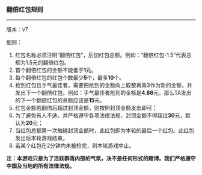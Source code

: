 ### 翻倍红包规则
------------------------------
版本：v7

细则：

1. 红包名称必须注明“翻倍红包”，后加红包总额。例如：“翻倍红包-1.5”代表总额为1.5元的翻倍红包。
2. 首个翻倍红包的金额不能低于**1**元。
3. 每个翻倍红包的红包个数最少**5**个，最多**10**个。
4. 抢到红包且手气最佳者，需要把抢到的金额向上取整再乘3作为新的金额，并发出下一个翻倍红包。例如：手气最佳者抢到的金额是**4.86**元，那么TA发出的下一个翻倍红包的总额应该是**15**元。
5. 红包金额若翻倍后超过封顶金额，则按照封顶金额发出即可；
6. 为了避免有人不适，并严格遵守各项法律法规，封顶金额不得超过**30**元，默认为**20**元；
7. 当红包总额第一次触碰封顶金额时，此红包即为本轮的最后一个红包。此红包发出后本轮游戏结束。 
8. 若某个红包在2分钟内未被抢完，则本轮游戏中止。

**注：本游戏只是为了活跃群落内部的气氛，决不是任何形式的赌博。我们严格遵守中国及当地的所有法律法规。**

